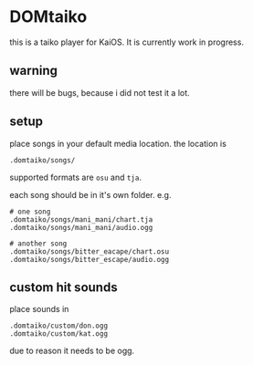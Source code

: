 # DOMtaiko
this is a taiko player for KaiOS. It is currently work in progress.

## warning
there will be bugs, because i did not test it a lot.

## setup
place songs in your default media location. the location is

	.domtaiko/songs/

supported formats are `osu` and `tja`.

each song should be in it's own folder. e.g.

	# one song
	.domtaiko/songs/mani_mani/chart.tja
	.domtaiko/songs/mani_mani/audio.ogg
	
	# another song
	.domtaiko/songs/bitter_eacape/chart.osu
	.domtaiko/songs/bitter_escape/audio.ogg

## custom hit sounds
place sounds in

	.domtaiko/custom/don.ogg
	.domtaiko/custom/kat.ogg

due to reason it needs to be ogg.